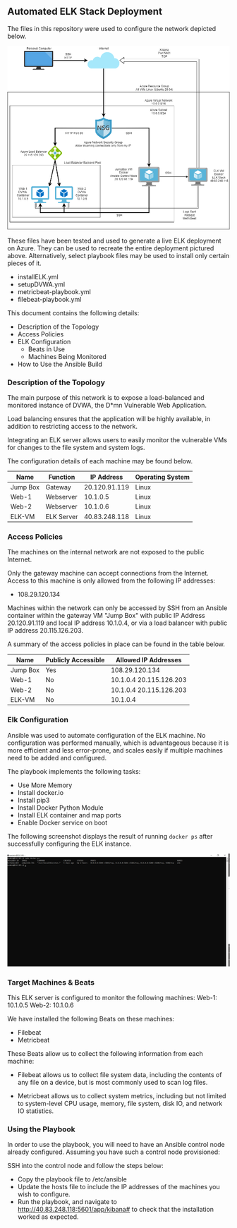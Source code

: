 ## Automated ELK Stack Deployment

The files in this repository were used to configure the network depicted below.

![](Diagrams/Virtual_network_environment.png)

These files have been tested and used to generate a live ELK deployment on Azure. They can be used to recreate the entire deployment pictured above. Alternatively, select playbook files may be used to install only certain pieces of it.

  - installELK.yml
  - setupDVWA.yml
  - metricbeat-playbook.yml
  - filebeat-playbook.yml

This document contains the following details:
- Description of the Topology
- Access Policies
- ELK Configuration
  - Beats in Use
  - Machines Being Monitored
- How to Use the Ansible Build


### Description of the Topology

The main purpose of this network is to expose a load-balanced and monitored instance of DVWA, the D*mn Vulnerable Web Application.

Load balancing ensures that the application will be highly available, in addition to restricting access to the network.

Integrating an ELK server allows users to easily monitor the vulnerable VMs for changes to the file system and system logs.


The configuration details of each machine may be found below.

| Name     | Function   | IP Address     | Operating System |
|----------|------------|----------------|------------------|
| Jump Box | Gateway    | 20.120.91.119  | Linux            |
| Web-1    | Webserver  | 10.1.0.5       | Linux            |
| Web-2    | Webserver  | 10.1.0.6       | Linux            |
| ELK-VM   | ELK Server | 40.83.248.118  | Linux            |

### Access Policies

The machines on the internal network are not exposed to the public Internet. 

Only the gateway machine can accept connections from the Internet. Access to this machine is only allowed from the following IP addresses:
- 108.29.120.134

Machines within the network can only be accessed by SSH from an Ansible container within the gateway VM "Jump Box" with public IP Address 20.120.91.119 and local IP address 10.1.0.4, or via a load balancer with public IP address 20.115.126.203.


A summary of the access policies in place can be found in the table below.

| Name     | Publicly Accessible | Allowed IP Addresses    |
|----------|---------------------|-------------------------|
| Jump Box | Yes                 | 108.29.120.134          |
| Web-1    | No                  | 10.1.0.4 20.115.126.203 |
| Web-2    | No                  | 10.1.0.4 20.115.126.203 |
| ELK-VM   | No                  | 10.1.0.4                |

### Elk Configuration

Ansible was used to automate configuration of the ELK machine. No configuration was performed manually, which is advantageous because it is more efficient and less error-prone, and scales easily if multiple machines need to be added and configured.

The playbook implements the following tasks:
- Use More Memory
- Install docker.io
- Install pip3
- Install Docker Python Module
- Install ELK container and map ports
- Enable Docker service on boot

The following screenshot displays the result of running `docker ps` after successfully configuring the ELK instance.

![](Diagrams/docker_ps_output.png)

### Target Machines & Beats
This ELK server is configured to monitor the following machines:
Web-1: 10.1.0.5
Web-2: 10.1.0.6

We have installed the following Beats on these machines:

- Filebeat
- Metricbeat

These Beats allow us to collect the following information from each machine:

- Filebeat allows us to collect file system data, including the contents of any file on a device, but is most commonly used to scan log files.

- Metricbeat allows us to collect system metrics, including but not limited to system-level CPU usage, memory, file system, disk IO, and network IO statistics.

### Using the Playbook
In order to use the playbook, you will need to have an Ansible control node already configured. Assuming you have such a control node provisioned: 

SSH into the control node and follow the steps below:
- Copy the playbook file to /etc/ansible
- Update the hosts file to include the IP addresses of the machines you wish to configure.
- Run the playbook, and navigate to http://40.83.248.118:5601/app/kibana# to check that the installation worked as expected.
